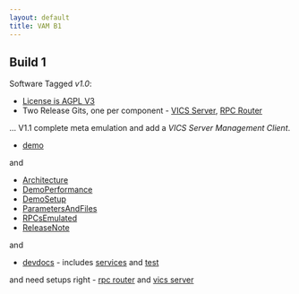 ```yaml
---
layout: default
title: VAM B1
---
```


## Build 1

Software Tagged _v1.0_:

  * [License is AGPL V3](https://github.com/vistadataproject/VICSServer/blob/master/LICENSE)
  * Two Release Gits, one per component - [VICS Server](https://github.com/vistadataproject/VICSServer), [RPC Router](https://github.com/vistadataproject/rpcRouter)
  
... V1.1 complete meta emulation and add a _VICS Server Management Client_.

  * [demo](/demoVAM1/)

and

  * [Architecture](vamArchitecture)
  * [DemoPerformance](vamB1DemoPerformance)
  * [DemoSetup](vamB1DemoSetup)
  * [ParametersAndFiles](vamB1ParametersAndFiles)
  * [RPCsEmulated](vamB1RPCsEmulated)
  * [ReleaseNote](vamB1ReleaseNote)

and 

  * [devdocs](devdocs/) - includes [services](devdocs/services/) and [test](devdocs/tests/)

and need setups right - [rpc router](https://github.com/vistadataproject/rpcRouter) and [vics server](https://github.com/vistadataproject/VICSServer/tree/master/setup)
